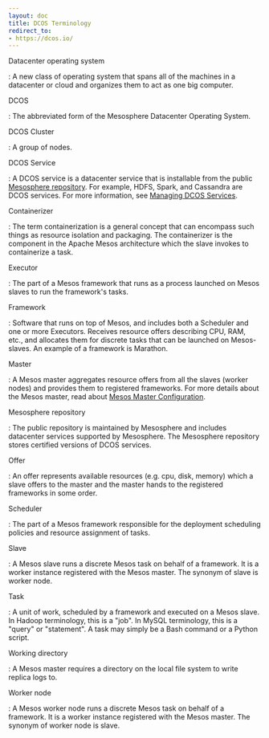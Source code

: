 ```yaml
---
layout: doc
title: DCOS Terminology 
redirect_to:
- https://dcos.io/
---
```


Datacenter operating system

: A new class of operating system that spans all of the machines in a datacenter or cloud and organizes them to act as one big computer.


DCOS

: The abbreviated form of the Mesosphere Datacenter Operating System.


DCOS Cluster

: A group of nodes.


DCOS Service

: A DCOS service is a datacenter service that is installable from the public <a href="https://github.com/mesosphere/universe" target="_blank">Mesosphere repository</a>. For example, HDFS, Spark, and Cassandra are DCOS services. For more information, see [Managing DCOS Services](http://docs.mesosphere.com/services/overview/).

 
Containerizer

: The term containerization is a general concept that can encompass such things as resource isolation and packaging.  The containerizer is the component in the Apache Mesos architecture which the slave invokes to containerize a task.


Executor

: The part of a Mesos framework that runs as a process launched on Mesos slaves to run the framework's tasks. 


Framework

: Software that runs on top of Mesos, and includes both a Scheduler and one or more Executors. Receives resource offers describing CPU, RAM, etc., and allocates them for discrete tasks that can be launched on Mesos-slaves.  An example of a framework is Marathon. 


Master

: A Mesos master aggregates resource offers from all the slaves (worker nodes) and provides them to registered frameworks. For more details about the Mesos master, read about  <a href="http://open.mesosphere.com/reference/mesos-master/" target="_blank">Mesos Master Configuration</a>.

Mesosphere repository

: The public repository is maintained by Mesosphere and includes datacenter services supported by Mesosphere. The Mesosphere repository stores certified versions of DCOS services.


Offer

: An offer represents available resources (e.g. cpu, disk, memory) which a slave offers to the master and the master hands to the registered frameworks in some order. 

Scheduler

: The part of a Mesos framework responsible for the deployment scheduling policies and resource assignment of tasks.

Slave

: A Mesos slave runs a discrete Mesos task on behalf of a framework. It is a worker instance registered with the Mesos master. The synonym of slave is worker node.


Task

:  A unit of work, scheduled by a framework and executed on a Mesos slave. In Hadoop terminology, this is a "job". In MySQL terminology, this is a "query" or "statement". A task may simply be a Bash command or a Python script. 


Working directory

: A Mesos master requires a directory on the local file system to write replica logs to. 

Worker node

: A Mesos worker node runs a discrete Mesos task on behalf of a framework. It is a worker instance registered with the Mesos master. The synonym of worker node is slave.
